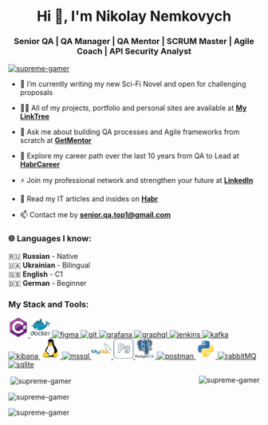 <h1 align="center">Hi 👋, I'm Nikolay Nemkovych</h1>
<h3 align="center">Senior QA | QA Manager | QA Mentor | SCRUM Master | Agile Coach | API Security Analyst</h3>

<p align="left"> <a href="https://github.com/ryo-ma/github-profile-trophy"><img src="https://github-profile-trophy.vercel.app/?username=supreme-gamer" alt="supreme-gamer" /></a> </p>

- 🌱 I’m currently writing my new Sci-Fi Novel and open for challenging proposals

- 👨‍💻 All of my projects, portfolio and personal sites are available at **[My LinkTree](https://linktr.ee/KorvinsNest)**

- 💬 Ask me about building QA processes and Agile frameworks from scratch at **[GetMentor](https://getmentor.dev/mentor/nikolay-nemkovich-2996)**

- 📄 Explore my career path over the last 10 years from QA to Lead at **[HabrCareer](https://career.habr.com/senior-qa-top1/)**

- ⚡ Join my professional network and strengthen your future at **[LinkedIn](https://www.linkedin.com/in/nikolayn1988/)**

- 📝 Read my IT articles and insides on **[Habr](https://habr.com/ru/users/Korvin_Melarsky/)**

- 📫 Contact me by **senior.qa.top1@gmail.com**

<h3 align="left">🌐 Languages I know:</h3>
<p align="left">
  🇷🇺 <strong>Russian</strong> - Native<br>
  🇺🇦 <strong>Ukrainian</strong> - Bilingual<br>
  🇬🇧 <strong>English</strong> - C1<br>
  🇩🇪 <strong>German</strong> - Beginner
</p>

<h3 align="left">My Stack and Tools:</h3>
<p align="left"> <a href="https://www.w3schools.com/cs/" target="_blank" rel="noreferrer"> <img src="https://raw.githubusercontent.com/devicons/devicon/master/icons/csharp/csharp-original.svg" alt="csharp" width="40" height="40"/> </a> <a href="https://www.docker.com/" target="_blank" rel="noreferrer"> <img src="https://raw.githubusercontent.com/devicons/devicon/master/icons/docker/docker-original-wordmark.svg" alt="docker" width="40" height="40"/> </a> <a href="https://www.figma.com/" target="_blank" rel="noreferrer"> <img src="https://www.vectorlogo.zone/logos/figma/figma-icon.svg" alt="figma" width="40" height="40"/> </a> <a href="https://git-scm.com/" target="_blank" rel="noreferrer"> <img src="https://www.vectorlogo.zone/logos/git-scm/git-scm-icon.svg" alt="git" width="40" height="40"/> </a> <a href="https://grafana.com" target="_blank" rel="noreferrer"> <img src="https://www.vectorlogo.zone/logos/grafana/grafana-icon.svg" alt="grafana" width="40" height="40"/> </a> <a href="https://graphql.org" target="_blank" rel="noreferrer"> <img src="https://www.vectorlogo.zone/logos/graphql/graphql-icon.svg" alt="graphql" width="40" height="40"/> </a> <a href="https://www.jenkins.io" target="_blank" rel="noreferrer"> <img src="https://www.vectorlogo.zone/logos/jenkins/jenkins-icon.svg" alt="jenkins" width="40" height="40"/> </a> <a href="https://kafka.apache.org/" target="_blank" rel="noreferrer"> <img src="https://www.vectorlogo.zone/logos/apache_kafka/apache_kafka-icon.svg" alt="kafka" width="40" height="40"/> </a> <a href="https://www.elastic.co/kibana" target="_blank" rel="noreferrer"> <img src="https://www.vectorlogo.zone/logos/elasticco_kibana/elasticco_kibana-icon.svg" alt="kibana" width="40" height="40"/> </a> <a href="https://www.linux.org/" target="_blank" rel="noreferrer"> <img src="https://raw.githubusercontent.com/devicons/devicon/master/icons/linux/linux-original.svg" alt="linux" width="40" height="40"/> </a> <a href="https://www.microsoft.com/en-us/sql-server" target="_blank" rel="noreferrer"> <img src="https://www.svgrepo.com/show/303229/microsoft-sql-server-logo.svg" alt="mssql" width="40" height="40"/> </a> <a href="https://www.mysql.com/" target="_blank" rel="noreferrer"> <img src="https://raw.githubusercontent.com/devicons/devicon/master/icons/mysql/mysql-original-wordmark.svg" alt="mysql" width="40" height="40"/> </a> <a href="https://www.photoshop.com/en" target="_blank" rel="noreferrer"> <img src="https://raw.githubusercontent.com/devicons/devicon/master/icons/photoshop/photoshop-line.svg" alt="photoshop" width="40" height="40"/> </a> <a href="https://www.postgresql.org" target="_blank" rel="noreferrer"> <img src="https://raw.githubusercontent.com/devicons/devicon/master/icons/postgresql/postgresql-original-wordmark.svg" alt="postgresql" width="40" height="40"/> </a> <a href="https://postman.com" target="_blank" rel="noreferrer"> <img src="https://www.vectorlogo.zone/logos/getpostman/getpostman-icon.svg" alt="postman" width="40" height="40"/> </a> <a href="https://www.python.org" target="_blank" rel="noreferrer"> <img src="https://raw.githubusercontent.com/devicons/devicon/master/icons/python/python-original.svg" alt="python" width="40" height="40"/> </a> <a href="https://www.rabbitmq.com" target="_blank" rel="noreferrer"> <img src="https://www.vectorlogo.zone/logos/rabbitmq/rabbitmq-icon.svg" alt="rabbitMQ" width="40" height="40"/> </a> <a href="https://www.sqlite.org/" target="_blank" rel="noreferrer"> <img src="https://www.vectorlogo.zone/logos/sqlite/sqlite-icon.svg" alt="sqlite" width="40" height="40"/> </a> </p>

<p><img align="right" src="https://github-readme-stats.vercel.app/api/top-langs?username=supreme-gamer&show_icons=true&locale=en&layout=compact" alt="supreme-gamer" /></p>

<p>&nbsp;<img align="center" src="https://github-readme-stats.vercel.app/api?username=supreme-gamer&show_icons=true&locale=en" alt="supreme-gamer" /></p>

<p><img align="center" src="https://github-readme-streak-stats.herokuapp.com/?user=supreme-gamer&" alt="supreme-gamer" /></p>

<p align="left"> <img src="https://komarev.com/ghpvc/?username=supreme-gamer&label=Profile%20views&color=0e75b6&style=flat" alt="supreme-gamer" /> </p>
